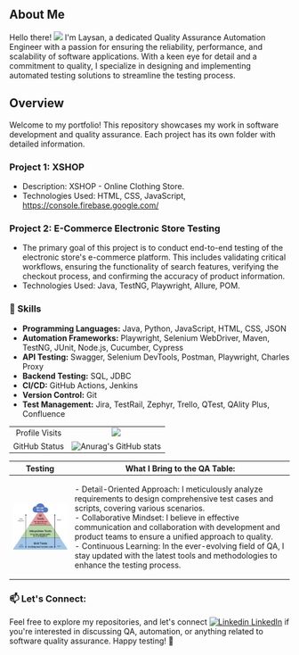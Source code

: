 ## About Me

Hello there! <img width="26px" src = "https://user-images.githubusercontent.com/1303154/88677602-1635ba80-d120-11ea-84d8-d263ba5fc3c0.gif"> I'm Laysan, a dedicated Quality Assurance Automation Engineer with a passion for ensuring the reliability, performance, and scalability of software applications. With a keen eye for detail and a commitment to quality, I specialize in designing and implementing automated testing solutions to streamline the testing process.

## Overview

Welcome to my portfolio! This repository showcases my work in software development and quality assurance. Each project has its own folder with detailed information.

### Project 1: XSHOP

- Description: XSHOP - Online Clothing Store.
- Technologies Used: HTML, CSS, JavaScript, https://console.firebase.google.com/

### Project 2: E-Commerce Electronic Store Testing 
- The primary goal of this project is to conduct end-to-end testing of the electronic store's e-commerce platform. This includes validating critical workflows, ensuring the functionality of search features, verifying the checkout process, and confirming the accuracy of product information.
- Technologies Used: Java, TestNG, Playwright, Allure, POM.

### 🚀 Skills

- **Programming Languages:** Java, Python, JavaScript, HTML, CSS, JSON
- **Automation Frameworks:** Playwright, Selenium WebDriver, Maven, TestNG, JUnit, Node.js, Cucumber, Cypress
- **API Testing:** Swagger, Selenium DevTools, Postman, Playwright, Charles Proxy
- **Backend Testing:** SQL, JDBC
- **CI/CD:** GitHub Actions, Jenkins
- **Version Control:** Git
- **Test Management:** Jira, TestRail, Zephyr, Trello, QTest, QAlity Plus, Confluence

|                |                                                                                                                               |
|:--------------:|:-----------------------------------------------------------------------------------------------------------------------------:|
| Profile Visits |                            ![](https://komarev.com/ghpvc/?username=laysannova&label=PROFILE+VIEWS)                            |
| GitHub Status  | ![Anurag's GitHub stats](https://github-readme-stats.vercel.app/api?username=laysannova&hide=contributs.prs&theme=tokyonight) |

|                 **Testing**                 |                                                                                                                                                                                                                            **What I Bring to the QA Table:**                                                                                                                                                                                                                             |
|:-------------------------------------------:|:----------------------------------------------------------------------------------------------------------------------------------------------------------------------------------------------------------------------------------------------------------------------------------------------------------------------------------------------------------------------------------------------------------------------------------------------------------------------------------------:|
| <img alt="React" width="203" src="img.png"> | <p align="left">     - Detail-Oriented Approach: I meticulously analyze requirements to design comprehensive test cases and scripts, covering various scenarios.<br> - Collaborative Mindset: I believe in effective communication and collaboration with development and product teams to ensure a unified approach to quality.<br> - Continuous Learning: In the ever-evolving field of QA, I stay updated with the latest tools and methodologies to enhance the testing process.</p> |

### 📫 Let's Connect:
Feel free to explore my repositories, and let's connect [![Linkedin](https://i.stack.imgur.com/gVE0j.png) LinkedIn](https://www.linkedin.com/in/laysan-martin/) if you're interested in discussing QA, automation, or anything related to software quality assurance. Happy testing! 🚀
